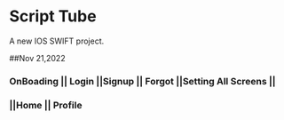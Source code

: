 # Script Tube

A new IOS SWIFT project.

##Nov 21,2022

###  OnBoading || Login ||Signup || Forgot ||Setting All Screens ||
### ||Home || Profile  

